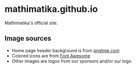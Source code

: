 # mathimatika.github.io
Mathimatika's official site.

## Image sources
- Home page header background is from [pngtree.com](https://pngtree.com/free-backgrounds)
- Colored icons are from [Font Awesome](https://fontawesome.com)
- Other images are logos from our sponsors and/or our logo.
